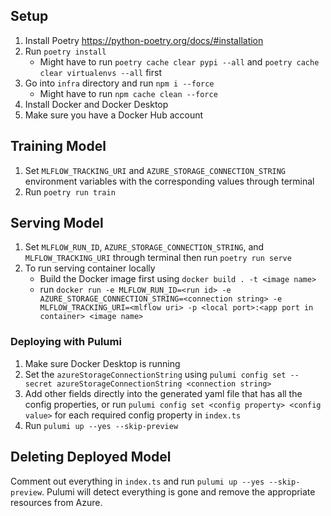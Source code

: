 ## Setup
1. Install Poetry https://python-poetry.org/docs/#installation
2. Run `poetry install`
    - Might have to run `poetry cache clear pypi --all` and `poetry cache clear virtualenvs --all` first
3. Go into `infra` directory and run `npm i --force`
    - Might have to run `npm cache clean --force`
4. Install Docker and Docker Desktop
5. Make sure you have a Docker Hub account

## Training Model
1. Set `MLFLOW_TRACKING_URI` and `AZURE_STORAGE_CONNECTION_STRING` environment variables with the corresponding values through terminal
2. Run `poetry run train`

## Serving Model
1. Set `MLFLOW_RUN_ID`, `AZURE_STORAGE_CONNECTION_STRING`, and `MLFLOW_TRACKING_URI` through terminal then run `poetry run serve`
2. To run serving container locally 
    - Build the Docker image first using `docker build . -t <image name>`
    - run `docker run -e MLFLOW_RUN_ID=<run id> -e AZURE_STORAGE_CONNECTION_STRING=<connection string> -e MLFLOW_TRACKING_URI=<mlflow uri> -p <local port>:<app port in container> <image name>` 

### Deploying with Pulumi
1. Make sure Docker Desktop is running
1. Set the `azureStorageConnectionString` using `pulumi config set --secret azureStorageConnectionString <connection string>`
2. Add other fields directly into the generated yaml file that has all the config properties, or run `pulumi config set <config property> <config value>` for each required config property in `index.ts`
3. Run `pulumi up --yes --skip-preview`

## Deleting Deployed Model
Comment out everything in `index.ts` and run `pulumi up --yes --skip-preview`. Pulumi will detect everything is gone and remove the appropriate resources from Azure.
